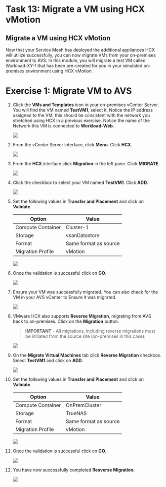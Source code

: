 # Task 13: Migrate a VM using HCX vMotion
## Migrate a VM using HCX vMotion

Now that your Service Mesh has deployed the additional appliances HCX will utilize successfully, you can now migrate VMs from your on-premises environment to AVS. In this module, you will migrate a test VM called Workload-XY-1 that has been pre-created for you in your simulated on-premises environment using HCX vMotion.

# Exercise 1: Migrate VM to AVS 

1. Click the **VMs and Templates** icon in your on-premises vCenter Server. You will find the VM named **TestVM1**, select it. Notice the IP address assigned to the VM, this should be consistent with the network you stretched using HCX in a previous exercise.
Notice the name of the Network this VM is connected to **Workload-Web**.

    ![](Images/Mod2Task13Pic1.png)

2. From the vCenter Server interface, click **Menu**. Click **HCX**.

    ![](Images/Mod2Task8Pic1.png)

3. From the **HCX** interface click **Migration** in the left pane. Click **MIGRATE**.

    ![](Images/Mod2Task13Pic3.png)

4. Click the checkbox to select your VM named **TestVM1**. Click **ADD**.

    ![](Images/Mod2Task13Pic4.png)

5. Set the following values in **Transfer and Placement** and click on **Validate**.

    |Option| Value|
    |---|---|
    |Compute Container|	Cluster-1|
    |Storage|	vsanDatastore|
    |Format| Same format as source|
    |Migration Profile|	vMotion|

    ![](Images/Mod2Task13Pic5.png)

6. Once the validation is successful click on **GO**.

    ![](Images/Mod2Task13Pic6.png)

7. Ensure your VM was successfully migrated. You can also check for the VM in your AVS vCenter to Ensure it was migrated.

    ![](Images/Mod2Task13Pic7.png)

8. VMware HCX also supports **Reverse Migration**, migrating from AVS back to on-premises. Click on the **Migration** button.

    > **IMPORTANT** - All migrations, including reverse migrations must be initiated from the source site (on-premises in this case).
    
    ![](Images/Mod2Task13Pic8.png)

9. On the **Migrate Virtual Machines** tab click **Reverse Migration** checkbox. Select **TestVM1** and click on **ADD**.

    ![](Images/Mod2Task13Pic9.png)

10. Set the following values in **Transfer and Placement** and click on **Validate**.

    |Option| Value|
    |---|---|
    |Compute Container|	OnPremCluster|
    |Storage|	TrueNAS|
    |Format| Same format as source|
    |Migration Profile|	vMotion|

    ![](Images/Mod2Task13Pic10.png)

11. Once the validation is successful click on **GO**.

    ![](Images/Mod2Task13Pic11.png)

12. You have now successfully completed **Resverse Migration**.

    ![](Images/Mod2Task13Pic12.png)

